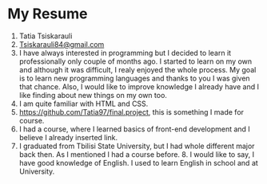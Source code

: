 # My Resume 
1. Tatia Tsiskarauli 
2. Tsiskarauli84@gmail.com 
3. I have always interested in programming but I decided to learn it professionally only couple of months ago. I started to learn on my own and although it was difficult, I realy enjoyed the whole process. My goal is to learn new programming languages and thanks to you I was given that chance. Also, I would like to improve knowledge I already have and I like finding about new things on my own too. 
4. I am quite familiar with HTML and CSS. 
5. https://github.com/Tatia97/final.project, this is something I made for course. 
6. I had a course, where I learned basics of front-end development and I believe I already inserted link. 
7. I graduated from Tbilisi State University, but I had whole different major back then. As I mentioned I had a course before. 8. I would like to say, I have good knowledge of English. I used to learn English in school and at University.